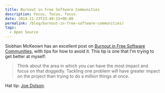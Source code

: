 ```yaml
---
title: Burnout in Free Software Communities
description: Focus, focus, focus.
date: 2014-11-23T23:49:13+00:00
permalink: /blog/burnout-in-free-software-communities/
tags:
  - Open Source
---
```


Siobhan McKeown has an excellent post on [Burnout in Free Software Communities](http://siobhanmckeown.com/burnout-in-free-software-communities/), with tips for how to avoid it. This tip is one that I'm trying to get better at myself:

> Think about the area in which you can have the most impact and focus on that doggedly. Tackling one problem will have greater impact on the project than trying to do a million things at once.

Hat tip: [Joe Dolson](https://www.joedolson.com).
